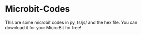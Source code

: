 # Microbit-Codes
This are some microbit codes in py, ts/js/ and the hex file.
You can download it for your Micro:Bit for free!
